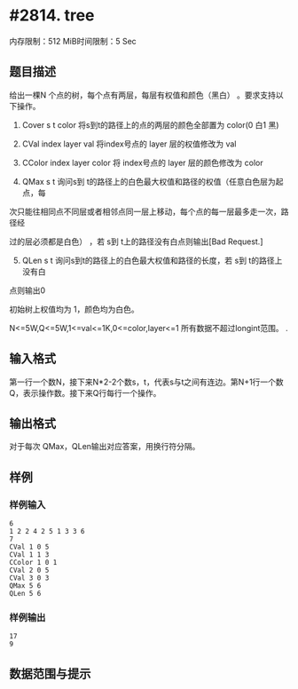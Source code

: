 # #2814. tree

内存限制：512 MiB时间限制：5 Sec

## 题目描述

给出一棵N 个点的树，每个点有两层，每层有权值和颜色（黑白） 。要求支持以下操作。 

1. Cover s t color 将s到t的路径上的点的两层的颜色全部置为 color(0 白1 黑)

2. CVal index layer val 将index号点的 layer 层的权值修改为 val

3. CColor index layer color 将 index号点的 layer 层的颜色修改为 color

4. QMax s t 询问s到 t的路径上的白色最大权值和路径的权值（任意白色层为起点，每

次只能往相同点不同层或者相邻点同一层上移动，每个点的每一层最多走一次，路径经

过的层必须都是白色） ，若 s到 t上的路径没有白点则输出[Bad Request.]

5. QLen s t 询问s到t的路径上的白色最大权值和路径的长度，若 s到 t的路径上没有白

点则输出0

初始树上权值均为 1，颜色均为白色。

N<=5W,Q<=5W,1<=val<=1K,0<=color,layer<=1 所有数据不超过longint范围。 .

## 输入格式

第一行一个数N，接下来N*2-2个数s，t，代表s与t之间有连边。第N+1行一个数Q，表示操作数。接下来Q行每行一个操作。

## 输出格式

对于每次 QMax，QLen输出对应答案，用换行符分隔。

## 样例

### 样例输入

    
    6 
    1 2 2 4 2 5 1 3 3 6 
    7 
    CVal 1 0 5 
    CVal 1 1 3 
    CColor 1 0 1 
    CVal 2 0 5 
    CVal 3 0 3 
    QMax 5 6 
    QLen 5 6
    

### 样例输出

    
    17
    9
    

## 数据范围与提示

